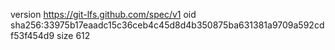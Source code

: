 version https://git-lfs.github.com/spec/v1
oid sha256:33975b17eaadc15c36ceb4c45d8d4b350875ba631381a9709a592cdf53f454d9
size 612
